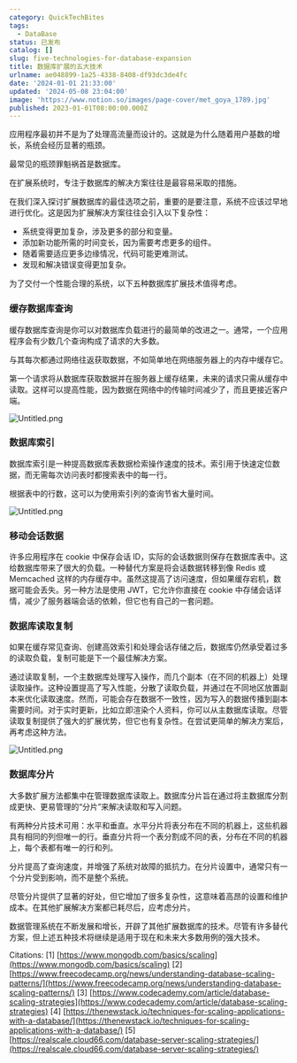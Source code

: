 ```yaml
---
category: QuickTechBites
tags:
  - DataBase
status: 已发布
catalog: []
slug: five-technologies-for-database-expansion
title: 数据库扩展的五大技术
urlname: ae048899-1a25-4338-8408-df93dc3de4fc
date: '2024-01-01 21:33:00'
updated: '2024-05-08 23:04:00'
image: 'https://www.notion.so/images/page-cover/met_goya_1789.jpg'
published: 2023-01-01T08:00:00.000Z
---
```


应用程序最初并不是为了处理高流量而设计的。这就是为什么随着用户基数的增长，系统会经历显著的瓶颈。


最常见的瓶颈罪魁祸首是数据库。


在扩展系统时，专注于数据库的解决方案往往是最容易采取的措施。


在我们深入探讨扩展数据库的最佳选项之前，重要的是要注意，系统不应该过早地进行优化。这是因为扩展解决方案往往会引入以下复杂性：

- 系统变得更加复杂，涉及更多的部分和变量。
- 添加新功能所需的时间变长，因为需要考虑更多的组件。
- 随着需要适应更多边缘情况，代码可能更难测试。
- 发现和解决错误变得更加复杂。

为了交付一个性能合理的系统，以下五种数据库扩展技术值得考虑。


### **缓存数据库查询**


缓存数据库查询是你可以对数据库负载进行的最简单的改进之一。通常，一个应用程序会有少数几个查询构成了请求的大多数。


与其每次都通过网络往返获取数据，不如简单地在网络服务器上的内存中缓存它。


第一个请求将从数据库获取数据并在服务器上缓存结果，未来的请求只需从缓存中读取。这样可以提高性能，因为数据在网络中的传输时间减少了，而且更接近客户端。


![Untitled.png](https://prod-files-secure.s3.us-west-2.amazonaws.com/5d24fe63-e567-4804-86f9-9fdc62e13082/90ccd300-8cb4-4392-a93f-76f7d0b7f352/Untitled.png?X-Amz-Algorithm=AWS4-HMAC-SHA256&X-Amz-Content-Sha256=UNSIGNED-PAYLOAD&X-Amz-Credential=ASIAZI2LB466V6NIVWWP%2F20250203%2Fus-west-2%2Fs3%2Faws4_request&X-Amz-Date=20250203T213257Z&X-Amz-Expires=3600&X-Amz-Security-Token=IQoJb3JpZ2luX2VjEAUaCXVzLXdlc3QtMiJHMEUCIQCoJJyabXRk3HcJByNwvIc3qMBGWS9b1lZv%2Fa5tu3CNZgIgGrhu5apJkpwEH%2FbrAge2d4bRrH%2BgWewUaalHH9bCuXAq%2FwMIHhAAGgw2Mzc0MjMxODM4MDUiDEmAk324vW%2Fe%2FUzMPircA1lCOp5OVnqZ2OROmkeJCCvrB6B7DrPTu6W2uUetdz507yhRDXtXfJOx%2BrnMwestUFO2%2B4Ky7y7YrN8%2By9i2KVjr%2FFb4iEhQTZTKx6C%2FtOriLWNCMDmtjfKKqNr8dH8nzE4ga0xcT8gBD4IPcw9T%2FvQ%2BKEEfoVgM%2BZA8tvKlKMkTZcwBagTNlfCX1qEbOgGvRhl2BvdxOlx2pqUUTZLst4z4bU%2F5tf8bYEzAbtoQiLjG0O6E9qgFQUurPub2OSVkZwRlbozHxqIay8MPHb0yUveh5xNVOpg3X6DB4j7LAfitnShG8Me2OhtkdOmP3XzgjB%2FjZuB8MkdCMi9pnkkTfrytaKZ1yYXMsJJv9bR0Z50E9St4XUulTQN41LzRLbkbqfdnznPWBb8czxTh%2Fsj%2FqEXMCYPDJquapc3NPc3e0GANpWWjpIIcCSmlTzMYO902ZMmqxkKpMU92%2FgseS73sM2zFUv0exySnhH1mHMqB28jbrRiWy0tcy3CvPzeCZYONRoTbKemxul%2F7cRd52BF5G2XS7oBVfmGVskavrRn%2BBCeaoWqJsWmkYqpYnWCdxAtUENKTxfY9KVbs0JOC%2BAIeN8V2cK4Q4qunIdkVCIXnASucOAMoGpAS%2FVgl0%2FAEMMjZhL0GOqUBOXfvwyWlaH9WIGAdkb2gEOLP2CXANbVkyl%2BR1IB%2B7s%2BXDxuNrovP315fXe28PSOS%2FF59Z5yheRFzvWSxlqqOsnNJD5SgtLNnmTWXUGEq75OwDkvdM6y16yd2BliMK0q30MUCMBu3utWFvzKkaUcZF%2BFkWm38FGMOItslAGV2ivkiXJlnP5G8aj4%2B460zlYaOh5sPj1lmljA5hq8QRUmGIXDpi0ci&X-Amz-Signature=3f9837fa9f48f0bf530b1815ecd6e925d4d3b921b7dcf3a8794f57b7e40c74c3&X-Amz-SignedHeaders=host&x-id=GetObject)


### **数据库索引**


数据库索引是一种提高数据库表数据检索操作速度的技术。索引用于快速定位数据，而无需每次访问表时都搜索表中的每一行。


根据表中的行数，这可以为使用索引列的查询节省大量时间。


![Untitled.png](https://prod-files-secure.s3.us-west-2.amazonaws.com/5d24fe63-e567-4804-86f9-9fdc62e13082/d4109739-24f9-4adf-abd6-8eec0d12f3c8/Untitled.png?X-Amz-Algorithm=AWS4-HMAC-SHA256&X-Amz-Content-Sha256=UNSIGNED-PAYLOAD&X-Amz-Credential=ASIAZI2LB466V6NIVWWP%2F20250203%2Fus-west-2%2Fs3%2Faws4_request&X-Amz-Date=20250203T213257Z&X-Amz-Expires=3600&X-Amz-Security-Token=IQoJb3JpZ2luX2VjEAUaCXVzLXdlc3QtMiJHMEUCIQCoJJyabXRk3HcJByNwvIc3qMBGWS9b1lZv%2Fa5tu3CNZgIgGrhu5apJkpwEH%2FbrAge2d4bRrH%2BgWewUaalHH9bCuXAq%2FwMIHhAAGgw2Mzc0MjMxODM4MDUiDEmAk324vW%2Fe%2FUzMPircA1lCOp5OVnqZ2OROmkeJCCvrB6B7DrPTu6W2uUetdz507yhRDXtXfJOx%2BrnMwestUFO2%2B4Ky7y7YrN8%2By9i2KVjr%2FFb4iEhQTZTKx6C%2FtOriLWNCMDmtjfKKqNr8dH8nzE4ga0xcT8gBD4IPcw9T%2FvQ%2BKEEfoVgM%2BZA8tvKlKMkTZcwBagTNlfCX1qEbOgGvRhl2BvdxOlx2pqUUTZLst4z4bU%2F5tf8bYEzAbtoQiLjG0O6E9qgFQUurPub2OSVkZwRlbozHxqIay8MPHb0yUveh5xNVOpg3X6DB4j7LAfitnShG8Me2OhtkdOmP3XzgjB%2FjZuB8MkdCMi9pnkkTfrytaKZ1yYXMsJJv9bR0Z50E9St4XUulTQN41LzRLbkbqfdnznPWBb8czxTh%2Fsj%2FqEXMCYPDJquapc3NPc3e0GANpWWjpIIcCSmlTzMYO902ZMmqxkKpMU92%2FgseS73sM2zFUv0exySnhH1mHMqB28jbrRiWy0tcy3CvPzeCZYONRoTbKemxul%2F7cRd52BF5G2XS7oBVfmGVskavrRn%2BBCeaoWqJsWmkYqpYnWCdxAtUENKTxfY9KVbs0JOC%2BAIeN8V2cK4Q4qunIdkVCIXnASucOAMoGpAS%2FVgl0%2FAEMMjZhL0GOqUBOXfvwyWlaH9WIGAdkb2gEOLP2CXANbVkyl%2BR1IB%2B7s%2BXDxuNrovP315fXe28PSOS%2FF59Z5yheRFzvWSxlqqOsnNJD5SgtLNnmTWXUGEq75OwDkvdM6y16yd2BliMK0q30MUCMBu3utWFvzKkaUcZF%2BFkWm38FGMOItslAGV2ivkiXJlnP5G8aj4%2B460zlYaOh5sPj1lmljA5hq8QRUmGIXDpi0ci&X-Amz-Signature=9bde6a66c3700401209212afed5d38f79af3e3c4d864b888d4b42102a3627f6e&X-Amz-SignedHeaders=host&x-id=GetObject)


### **移动会话数据**


许多应用程序在 cookie 中保存会话 ID，实际的会话数据则保存在数据库表中。这给数据库带来了很大的负载。一种替代方案是将会话数据转移到像 Redis 或 Memcached 这样的内存缓存中。虽然这提高了访问速度，但如果缓存宕机，数据可能会丢失。另一种方法是使用 JWT，它允许你直接在 cookie 中存储会话详情，减少了服务器端会话的依赖，但它也有自己的一套问题。


### **数据库读取复制**


如果在缓存常见查询、创建高效索引和处理会话存储之后，数据库仍然承受着过多的读取负载，复制可能是下一个最佳解决方案。


通过读取复制，一个主数据库处理写入操作，而几个副本（在不同的机器上）处理读取操作。这种设置提高了写入性能，分散了读取负载，并通过在不同地区放置副本来优化读取速度。然而，可能会存在数据不一致性，因为写入的数据传播到副本需要时间。对于实时更新，比如立即渲染个人资料，你可以从主数据库读取。尽管读取复制提供了强大的扩展优势，但它也有复杂性。在尝试更简单的解决方案后，再考虑这种方法。


![Untitled.png](https://prod-files-secure.s3.us-west-2.amazonaws.com/5d24fe63-e567-4804-86f9-9fdc62e13082/24928cbe-8502-42c3-8c51-57b72171cc67/Untitled.png?X-Amz-Algorithm=AWS4-HMAC-SHA256&X-Amz-Content-Sha256=UNSIGNED-PAYLOAD&X-Amz-Credential=ASIAZI2LB466V6NIVWWP%2F20250203%2Fus-west-2%2Fs3%2Faws4_request&X-Amz-Date=20250203T213257Z&X-Amz-Expires=3600&X-Amz-Security-Token=IQoJb3JpZ2luX2VjEAUaCXVzLXdlc3QtMiJHMEUCIQCoJJyabXRk3HcJByNwvIc3qMBGWS9b1lZv%2Fa5tu3CNZgIgGrhu5apJkpwEH%2FbrAge2d4bRrH%2BgWewUaalHH9bCuXAq%2FwMIHhAAGgw2Mzc0MjMxODM4MDUiDEmAk324vW%2Fe%2FUzMPircA1lCOp5OVnqZ2OROmkeJCCvrB6B7DrPTu6W2uUetdz507yhRDXtXfJOx%2BrnMwestUFO2%2B4Ky7y7YrN8%2By9i2KVjr%2FFb4iEhQTZTKx6C%2FtOriLWNCMDmtjfKKqNr8dH8nzE4ga0xcT8gBD4IPcw9T%2FvQ%2BKEEfoVgM%2BZA8tvKlKMkTZcwBagTNlfCX1qEbOgGvRhl2BvdxOlx2pqUUTZLst4z4bU%2F5tf8bYEzAbtoQiLjG0O6E9qgFQUurPub2OSVkZwRlbozHxqIay8MPHb0yUveh5xNVOpg3X6DB4j7LAfitnShG8Me2OhtkdOmP3XzgjB%2FjZuB8MkdCMi9pnkkTfrytaKZ1yYXMsJJv9bR0Z50E9St4XUulTQN41LzRLbkbqfdnznPWBb8czxTh%2Fsj%2FqEXMCYPDJquapc3NPc3e0GANpWWjpIIcCSmlTzMYO902ZMmqxkKpMU92%2FgseS73sM2zFUv0exySnhH1mHMqB28jbrRiWy0tcy3CvPzeCZYONRoTbKemxul%2F7cRd52BF5G2XS7oBVfmGVskavrRn%2BBCeaoWqJsWmkYqpYnWCdxAtUENKTxfY9KVbs0JOC%2BAIeN8V2cK4Q4qunIdkVCIXnASucOAMoGpAS%2FVgl0%2FAEMMjZhL0GOqUBOXfvwyWlaH9WIGAdkb2gEOLP2CXANbVkyl%2BR1IB%2B7s%2BXDxuNrovP315fXe28PSOS%2FF59Z5yheRFzvWSxlqqOsnNJD5SgtLNnmTWXUGEq75OwDkvdM6y16yd2BliMK0q30MUCMBu3utWFvzKkaUcZF%2BFkWm38FGMOItslAGV2ivkiXJlnP5G8aj4%2B460zlYaOh5sPj1lmljA5hq8QRUmGIXDpi0ci&X-Amz-Signature=74a949821af3dbfe3660dfc068a86f0ed518bbefb429677b1bfed8b7d8327f78&X-Amz-SignedHeaders=host&x-id=GetObject)


### **数据库分片**


大多数扩展方法都集中在管理数据库读取上。数据库分片旨在通过将主数据库分割成更快、更易管理的“分片”来解决读取和写入问题。


有两种分片技术可用：水平和垂直。水平分片将表分布在不同的机器上，这些机器具有相同的列但唯一的行。垂直分片将一个表分割成不同的表，分布在不同的机器上，每个表都有唯一的行和列。


分片提高了查询速度，并增强了系统对故障的抵抗力。在分片设置中，通常只有一个分片受到影响，而不是整个系统。


尽管分片提供了显著的好处，但它增加了很多复杂性，这意味着高昂的设置和维护成本。在其他扩展解决方案都已耗尽后，应考虑分片。


数据管理系统在不断发展和增长，开辟了其他扩展数据库的技术。尽管有许多替代方案，但上述五种技术将继续是适用于现在和未来大多数用例的强大技术。


Citations:
[1] [https://www.mongodb.com/basics/scaling](https://www.mongodb.com/basics/scaling)
[2] [https://www.freecodecamp.org/news/understanding-database-scaling-patterns/](https://www.freecodecamp.org/news/understanding-database-scaling-patterns/)
[3] [https://www.codecademy.com/article/database-scaling-strategies](https://www.codecademy.com/article/database-scaling-strategies)
[4] [https://thenewstack.io/techniques-for-scaling-applications-with-a-database/](https://thenewstack.io/techniques-for-scaling-applications-with-a-database/)
[5] [https://realscale.cloud66.com/database-server-scaling-strategies/](https://realscale.cloud66.com/database-server-scaling-strategies/)

